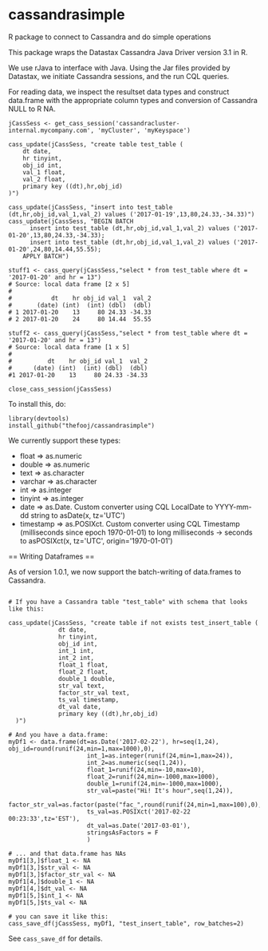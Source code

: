 # cassandrasimple
R package to connect to Cassandra and do simple operations

This package wraps the Datastax Cassandra Java Driver version 3.1 in R.

We use rJava to interface with Java.  Using the Jar files provided by Datastax, we initiate Cassandra sessions, and the run CQL queries.

For reading data, we inspect the resultset data types and construct data.frame with the appropriate column types and conversion of Cassandra NULL to R NA.

```
jCassSess <- get_cass_session('cassandracluster-internal.mycompany.com', 'myCluster', 'myKeyspace')

cass_update(jCassSess, "create table test_table (
    dt date,
    hr tinyint, 
    obj_id int, 
    val_1 float,
    val_2 float,
    primary key ((dt),hr,obj_id)  
)")

cass_update(jCassSess, "insert into test_table (dt,hr,obj_id,val_1,val_2) values ('2017-01-19',13,80,24.33,-34.33)")
cass_update(jCassSess, "BEGIN BATCH
      insert into test_table (dt,hr,obj_id,val_1,val_2) values ('2017-01-20',13,80,24.33,-34.33);
      insert into test_table (dt,hr,obj_id,val_1,val_2) values ('2017-01-20',24,80,14.44,55.55);
    APPLY BATCH")
    
stuff1 <- cass_query(jCassSess,"select * from test_table where dt = '2017-01-20' and hr = 13")    
# Source: local data frame [2 x 5]
# 
#           dt    hr obj_id val_1  val_2
#       (date) (int)  (int) (dbl)  (dbl)
# 1 2017-01-20    13     80 24.33 -34.33
# 2 2017-01-20    24     80 14.44  55.55

stuff2 <- cass_query(jCassSess,"select * from test_table where dt = '2017-01-20' and hr = 13")  
# Source: local data frame [1 x 5]
# 
#          dt    hr obj_id val_1  val_2
#      (date) (int)  (int) (dbl)  (dbl)
#1 2017-01-20    13     80 24.33 -34.33

close_cass_session(jCassSess)
```

To install this, do:

```
library(devtools)
install_github("thefooj/cassandrasimple")
```

We currently support these types:

* float => as.numeric
* double => as.numeric
* text => as.character
* varchar => as.character
* int => as.integer
* tinyint => as.integer
* date => as.Date.  Custom converter using CQL LocalDate to YYYY-mm-dd string to asDate(x, tz='UTC')
* timestamp => as.POSIXct.  Custom converter using CQL Timestamp (milliseconds since epoch 1970-01-01) to long milliseconds -> seconds to asPOSIXct(x, tz='UTC', origin='1970-01-01')


== Writing Dataframes ==

As of version 1.0.1, we now support the batch-writing of data.frames to Cassandra.

```

# If you have a Cassandra table "test_table" with schema that looks like this:

cass_update(jCassSess, "create table if not exists test_insert_table (
              dt date,
              hr tinyint,
              obj_id int,
              int_1 int,
              int_2 int,
              float_1 float,
              float_2 float,
              double_1 double,
              str_val text,
              factor_str_val text,
              ts_val timestamp,
              dt_val date,
              primary key ((dt),hr,obj_id)
  )")
  
# And you have a data.frame:
myDf1 <- data.frame(dt=as.Date('2017-02-22'), hr=seq(1,24), obj_id=round(runif(24,min=1,max=1000),0),
                      int_1=as.integer(runif(24,min=1,max=24)),
                      int_2=as.numeric(seq(1,24)),
                      float_1=runif(24,min=-10,max=10),
                      float_2=runif(24,min=-1000,max=1000),
                      double_1=runif(24,min=-1000,max=1000),
                      str_val=paste("Hi! It's hour",seq(1,24)),
                      factor_str_val=as.factor(paste("fac_",round(runif(24,min=1,max=100),0),sep='')),
                      ts_val=as.POSIXct('2017-02-22 00:23:33',tz='EST'),
                      dt_val=as.Date('2017-03-01'),
                      stringsAsFactors = F
                      )

# ... and that data.frame has NAs                      
myDf1[3,]$float_1 <- NA
myDf1[3,]$str_val <- NA
myDf1[3,]$factor_str_val <- NA
myDf1[4,]$double_1 <- NA
myDf1[4,]$dt_val <- NA
myDf1[5,]$int_1 <- NA
myDf1[5,]$ts_val <- NA

# you can save it like this:
cass_save_df(jCassSess, myDf1, "test_insert_table", row_batches=2)

```

See `cass_save_df` for details.

